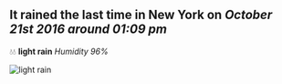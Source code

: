 ## It rained the last time in New York on *October 21st 2016 around 01:09 pm*
💧💧  **light rain** *Humidity 96%*

![light rain](http://openweathermap.org/img/w/10d.png)
